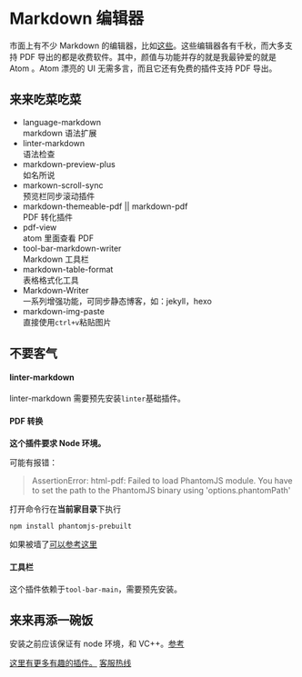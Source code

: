 # Markdown 编辑器

市面上有不少 Markdown 的编辑器，比如[这些][a001]。这些编辑器各有千秋，而大多支持 PDF 导出的都是收费软件。其中，颜值与功能并存的就是我最钟爱的就是 Atom 。Atom 漂亮的 UI 无需多言，而且它还有免费的插件支持 PDF 导出。

## 来来吃菜吃菜

+   language-markdown<br>markdown 语法扩展
+   linter-markdown<br>语法检查
+   markdown-preview-plus<br>如名所说
+   markown-scroll-sync<br>预览栏同步滚动插件
+   markdown-themeable-pdf || markdown-pdf <br>PDF 转化插件
+   pdf-view<br>atom 里面查看 PDF
+   tool-bar-markdown-writer<br>Markdown 工具栏
+   markdown-table-format<br>表格格式化工具
+   Markdown-Writer<br>一系列增强功能，可同步静态博客，如：jekyll，hexo
+   markdown-img-paste<br>直接使用`ctrl+v`粘贴图片

## 不要客气

#### linter-markdown

linter-markdown 需要预先安装`linter`基础插件。

#### PDF 转换

**这个插件要求 Node 环境。**

可能有报错：
>AssertionError: html-pdf: Failed to load PhantomJS module. You have to set the path to the PhantomJS binary using 'options.phantomPath'

打开命令行在**当前家目录**下执行
```sh
npm install phantomjs-prebuilt
```
如果被墙了[可以参考这里][a003]

#### 工具栏

这个插件依赖于`tool-bar-main`，需要预先安装。

## 来来再添一碗饭
安装之前应该保证有 node 环境，和 VC++。[参考][a004]

[这里有更多有趣的插件。][a002] [客服热线][a005]

[a001]:https://github.com/wizardforcel/markdown-simple-world/blob/master/1.md
[a002]:https://github.com/kompasim/atom-plugins
[a003]:http://blog.csdn.net/dream_an/article/details/51800523
[a004]:https://github.com/atom/atom/blob/1.18-releases/docs/build-instructions/windows.md
[a005]:http://baidu.com
